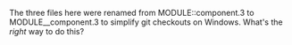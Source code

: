The three files here were renamed from
MODULE::component.3 to
MODULE__component.3
to simplify git checkouts on Windows. What's the
_right_ way to do this?
